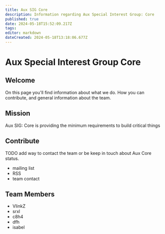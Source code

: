 ```yaml
---
title: Aux SIG Core
description: Information regarding Aux Special Interest Group: Core
published: true
date: 2024-05-18T15:52:09.217Z
tags: 
editor: markdown
dateCreated: 2024-05-18T13:18:06.677Z
---
```


# Aux Special Interest Group Core
## Welcome
On this page you'll find information about what we do. How you can contribute, and general information about the team.

## Mission
Aux SIG: Core is providing the minimum requirements to build critical things

## Contribute
TODO add way to contact the team or be keep in touch about Aux Core status.
- mailing list
- RSS
- team contact

## Team Members
- VlinkZ
- srxl
- c8h4
- dfh
- isabel